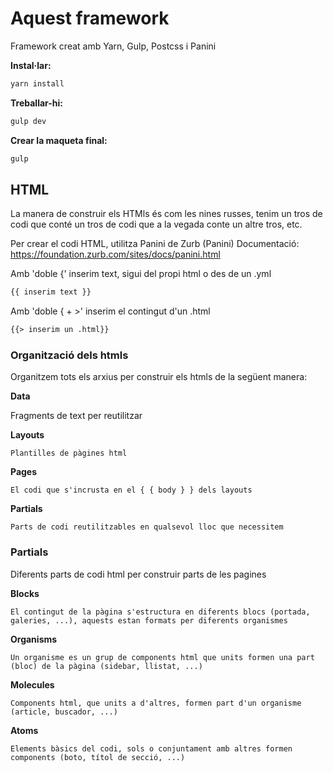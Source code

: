 # Aquest framework

Framework creat amb Yarn, Gulp, Postcss i Panini

**Instal·lar:**
```markdown
yarn install
```

**Treballar-hi:**
```markdown
gulp dev
```

**Crear la maqueta final:**
```markdown
gulp
```

## HTML

La manera de construir els HTMls és com les nines russes, tenim un tros de codi que conté un tros de codi que a la vegada conte un altre tros, etc.

Per crear el codi HTML, utilitza Panini de Zurb (Panini)
Documentació: https://foundation.zurb.com/sites/docs/panini.html

Amb 'doble {' inserim text, sigui del propi html o des de un .yml
```markdown
{{ inserim text }}
```

Amb 'doble { + >' inserim el contingut d'un .html
```markdown
{{> inserim un .html}}
```

### Organització dels htmls

Organitzem tots els arxius per construir els htmls de la següent manera:

**Data**

Fragments de text per reutilitzar

**Layouts**

    Plantilles de pàgines html

**Pages**

    El codi que s'incrusta en el { { body } } dels layouts

**Partials**

    Parts de codi reutilitzables en qualsevol lloc que necessitem 

### Partials

Diferents parts de codi html per construir parts de les pagines

**Blocks**

    El contingut de la pàgina s'estructura en diferents blocs (portada, galeries, ...), aquests estan formats per diferents organismes

**Organisms**

    Un organisme es un grup de components html que units formen una part (bloc) de la pàgina (sidebar, llistat, ...)

**Molecules**

    Components html, que units a d'altres, formen part d'un organisme (article, buscador, ...)

**Atoms**

    Elements bàsics del codi, sols o conjuntament amb altres formen components (boto, títol de secció, ...)

